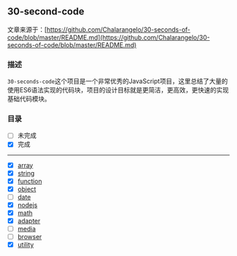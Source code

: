 ## 30-second-code

文章来源于：[https://github.com/Chalarangelo/30-seconds-of-code/blob/master/README.md](https://github.com/Chalarangelo/30-seconds-of-code/blob/master/README.md)

### 描述

`30-seconds-code`这个项目是一个非常优秀的JavaScript项目，这里总结了大量的使用ES6语法实现的代码块，项目的设计目标就是更简洁，更高效，更快速的实现基础代码模块。


### 目录

- [ ] 未完成
- [x] 完成
*******************
- [x] [array](https://github.com/lvzhenbang/article/blob/master/js/30-seconds-code/array.md)
- [x] [string](https://github.com/lvzhenbang/article/blob/master/js/30-seconds-code/string.md)
- [x] [function](https://github.com/lvzhenbang/article/blob/master/js/30-seconds-code/function.md)
- [x] [object](https://github.com/lvzhenbang/article/blob/master/js/30-seconds-code/object.md)
- [ ] [date](https://github.com/lvzhenbang/article/blob/master/js/30-seconds-code/date.md)
- [x] [nodejs](https://github.com/lvzhenbang/article/blob/master/js/30-seconds-code/node.md)
- [x] [math](https://github.com/lvzhenbang/article/blob/master/js/30-seconds-code/math.md)
- [x] [adapter](https://github.com/lvzhenbang/article/blob/master/js/30-seconds-code/adapter.md)
- [ ] [media](https://github.com/lvzhenbang/article/blob/master/js/30-seconds-code/media.md)
- [ ] [browser](https://github.com/lvzhenbang/article/blob/master/js/30-seconds-code/browser.md)
- [x] [utility](https://github.com/lvzhenbang/article/blob/master/js/30-seconds-code/utility.md)
